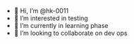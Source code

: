 - 👋 Hi, I’m @hk-0011
- 👀 I’m interested in testing
- 🌱 I’m currently in learning phase 
- 💞️ I’m looking to collaborate on dev ops



